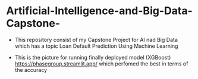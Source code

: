 # Artificial-Intelligence-and-Big-Data-Capstone-
- This repository consist of my Capstone Project for AI nad Big Data which has a topic Loan Default Prediction Using Machine Learning

- This is the picture for running finally deployed model (XGBoost) https://phasegroup.streamlit.app/ which perfomed the best in terms of the accuracy 

